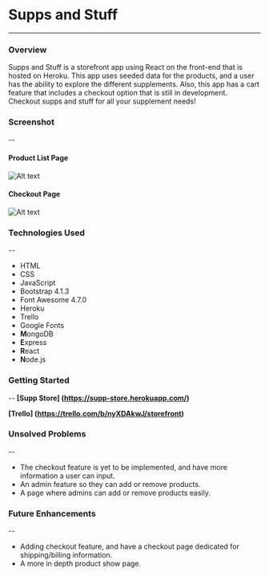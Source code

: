 # Supps and Stuff
---

### Overview

Supps and Stuff is a storefront app using React on the front-end that is hosted on Heroku. This app uses seeded data for the products, and a user has the ability to explore the different supplements. Also, this app has a cart feature that includes a checkout option that is still in development. Checkout supps and stuff for all your supplement needs! 


### Screenshot
--

#### Product List Page
![Alt text](https://i.imgur.com/Z9n65vz.png)
#### Checkout Page
![Alt text](https://i.imgur.com/cqUE4bs.png)


### Technologies Used

--

- HTML
- CSS
- JavaScript
- Bootstrap 4.1.3
- Font Awesome 4.7.0
- Heroku
- Trello
- Google Fonts
- **M**ongoDB
- **E**xpress
- **R**eact
- **N**ode.js

### Getting Started

--
**[Supp Store] (https://supp-store.herokuapp.com/)**

**[Trello] (https://trello.com/b/nyXDAkwJ/storefront)**


### Unsolved Problems

--

- The checkout feature is yet to be implemented, and have more information a user can input. 
- An admin feature so they can add or remove products. 
- A page where admins can add or remove products easily. 

### Future Enhancements

--

- Adding checkout feature, and have a checkout page dedicated for shipping/billing information.
- A more in depth product show page.